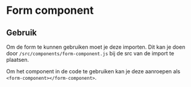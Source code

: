 # Form component

## Gebruik
Om de form te kunnen gebruiken moet je deze importen. Dit kan je doen door `/src/components/form-component.js` bij de src van de import te plaatsen.

Om het component in de code te gebruiken kan je deze aanroepen als `<form-component></form-component>`.